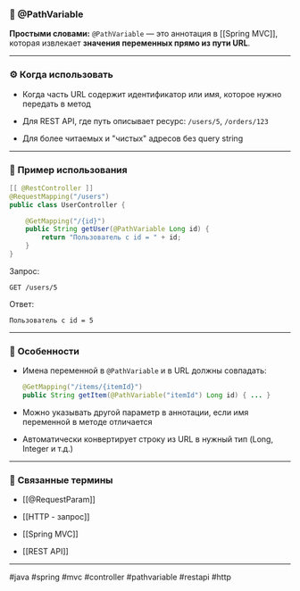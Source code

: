 ### 🧾 **@PathVariable**

**Простыми словами:** `@PathVariable` — это аннотация в [[Spring MVC]], которая извлекает **значения переменных прямо из пути URL**.

---

### ⚙️ **Когда использовать**

- Когда часть URL содержит идентификатор или имя, которое нужно передать в метод
    
- Для REST API, где путь описывает ресурс: `/users/5`, `/orders/123`
    
- Для более читаемых и "чистых" адресов без query string
    

---

### 📌 **Пример использования**

```java
[[ @RestController ]]
@RequestMapping("/users")
public class UserController {

    @GetMapping("/{id}")
    public String getUser(@PathVariable Long id) {
        return "Пользователь с id = " + id;
    }
}
```

Запрос:

```
GET /users/5
```

Ответ:

```
Пользователь с id = 5
```

---

### 🧠 **Особенности**

- Имена переменной в `@PathVariable` и в URL должны совпадать:
    
    ```java
    @GetMapping("/items/{itemId}")
    public String getItem(@PathVariable("itemId") Long id) { ... }
    ```
    
- Можно указывать другой параметр в аннотации, если имя переменной в методе отличается
    
- Автоматически конвертирует строку из URL в нужный тип (Long, Integer и т.д.)
    

---

### 🔗 **Связанные термины**

- [[@RequestParam]]
    
- [[HTTP - запрос]]
    
- [[Spring MVC]]
    
- [[REST API]]
    

---

#java #spring #mvc #controller #pathvariable #restapi #http